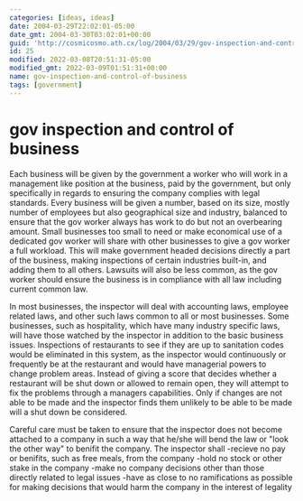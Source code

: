```yaml
---
categories: [ideas, ideas]
date: 2004-03-29T22:02:01-05:00
date_gmt: 2004-03-30T03:02:01+00:00
guid: 'http://cosmicosmo.ath.cx/log/2004/03/29/gov-inspection-and-control-of-business/'
id: 25
modified: 2022-03-08T20:51:31-05:00
modified_gmt: 2022-03-09T01:51:31+00:00
name: gov-inspection-and-control-of-business
tags: [government]
---
```


gov inspection and control of business
======================================

Each business will be given by the government a worker who will work in a management like position at the business, paid by the government, but only specifically in regards to ensuring the company complies with legal standards. Every business will be given a number, based on its size, mostly number of employees but also geographical size and industry, balanced to ensure that the gov worker always has work to do but not an overbearing amount. Small businesses too small to need or make economical use of a dedicated gov worker will share with other businesses to give a gov worker a full workload. This will make government headed decisions directly a part of the business, making inspections of certain industries built-in, and adding them to all others. Lawsuits will also be less common, as the gov worker should ensure the business is in compliance with all law including current common law.

In most businesses, the inspector will deal with accounting laws, employee related laws, and other such laws common to all or most businesses. Some businesses, such as hospitality, which have many industry specific laws, will have those watched by the inspector in addition to the basic business issues. Inspections of restaurants to see if they are up to sanitation codes would be eliminated in this system, as the inspector would continuously or frequently be at the restaurant and would have managerial powers to change problem areas. Instead of giving a score that decides whether a restaurant will be shut down or allowed to remain open, they will attempt to fix the problems through a managers capabilities. Only if changes are not able to be made and the inspector finds them unlikely to be able to be made will a shut down be considered.

Careful care must be taken to ensure that the inspector does not become attached to a company in such a way that he/she will bend the law or "look the other way" to benifit the company. The inspector shall 
-recieve no pay or benifits, such as free meals, from the company 
-hold no stock or other stake in the company
-make no company decisions other than those directly related to legal issues
-have as close to no ramifications as possible for making decisions that would harm the company in the interest of legality

